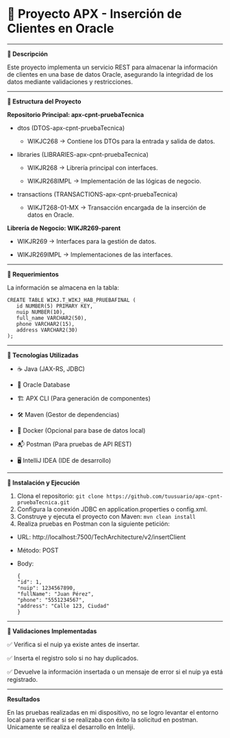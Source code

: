# 📌 Proyecto APX - Inserción de Clientes en Oracle
---

**🚀 Descripción**

Este proyecto implementa un servicio REST para almacenar la información de clientes en una base de datos Oracle, asegurando la integridad de los datos mediante validaciones y restricciones.

---
**📂 Estructura del Proyecto**

**Repositorio Principal: apx-cpnt-pruebaTecnica**

- dtos (DTOS-apx-cpnt-pruebaTecnica)

  - WIKJC268 → Contiene los DTOs para la entrada y salida de datos.

- libraries (LIBRARIES-apx-cpnt-pruebaTecnica)

  - WIKJR268 → Librería principal con interfaces.

  - WIKJR268IMPL → Implementación de las lógicas de negocio.

- transactions (TRANSACTIONS-apx-cpnt-pruebaTecnica)

  -  WIKJT268-01-MX → Transacción encargada de la inserción de datos en Oracle.

**Librería de Negocio: WIKJR269-parent**

- WIKJR269 → Interfaces para la gestión de datos.

- WIKJR269IMPL → Implementaciones de las interfaces.

---
**📌 Requerimientos**

La información se almacena en la tabla:

 ```
CREATE TABLE WIKJ.T_WIKJ_HAB_PRUEBAFINAL (
    id NUMBER(5) PRIMARY KEY,
    nuip NUMBER(10),
    full_name VARCHAR2(50),
    phone VARCHAR2(15),
    address VARCHAR2(30)
);
 ```
---
**🔧 Tecnologías Utilizadas**

- ☕ Java (JAX-RS, JDBC)

- 🐘 Oracle Database

- 🏗 APX CLI (Para generación de componentes)

- 🛠 Maven (Gestor de dependencias)

- 🐳 Docker (Opcional para base de datos local)

- 📬 Postman (Para pruebas de API REST)
- 🖥 IntelliJ IDEA (IDE de desarrollo)

---
**🚀 Instalación y Ejecución**

1. Clona el repositorio:
   ```git clone https://github.com/tuusuario/apx-cpnt-pruebaTecnica.git```
2. Configura la conexión JDBC en application.properties o config.xml.
3. Construye y ejecuta el proyecto con Maven:
   ```mvn clean install```
4. Realiza pruebas en Postman con la siguiente petición:
- URL: http://localhost:7500/TechArchitecture/v2/insertClient

- Método: POST

- Body:

  ```
  {
  "id": 1,
  "nuip": 1234567890,
  "fullName": "Juan Pérez",
  "phone": "5551234567",
  "address": "Calle 123, Ciudad"
  }
  ```
---
**📌 Validaciones Implementadas**

✅ Verifica si el nuip ya existe antes de insertar.

✅ Inserta el registro solo si no hay duplicados.

✅ Devuelve la información insertada o un mensaje de error si el nuip ya está registrado.

---
**Resultados**

En las pruebas realizadas en mi dispositivo, no se logro levantar el entorno local para verificar si se realizaba con éxito la solicitud en postman. Unicamente se realiza el desarrollo en Inteliji.










